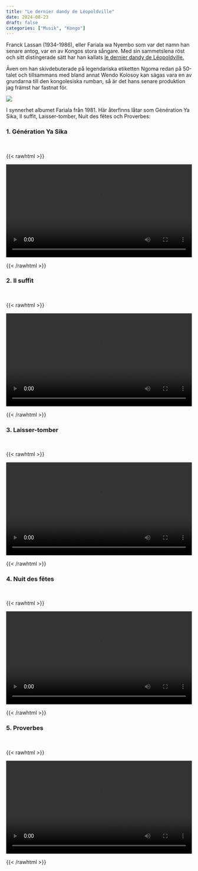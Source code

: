```yaml
---
title: "Le dernier dandy de Léopoldville"
date: 2024-08-23
draft: false
categories: ["Musik", "Kongo"]
---
```


Franck Lassan (1934-1986), eller Fariala wa Nyembo som var det namn han senare antog, var en av Kongos stora sångare. Med sin sammetslena röst och sitt distingerade sätt har han kallats [le dernier dandy de Léopoldville.](https://archive.fo/kCoDI) 

Även om han skivdebuterade på legendariska etiketten Ngoma redan på 50-talet och tillsammans med bland annat Wendo Kolosoy kan sägas vara en av grundarna till den kongolesiska rumban, så är det hans senare produktion jag främst har fastnat för. 


![](/images/fariala2.png)

I synnerhet albumet Fariala från 1981. Här återfinns låtar som Génération Ya Sika, Il suffit, Laisser-tomber, Nuit des fêtes och Proverbes:


### 1. Génération Ya Sika
<br>

{{< rawhtml >}} 

<video width=100% controls play playsinline>
    <source src="/videos/franck-lassan-generation-ya-sika2.mp4#t=0.1" type="video/mp4">
</video>

{{< /rawhtml >}}


### 2. Il suffit
<br>

{{< rawhtml >}} 

<video width=100% controls play playsinline>
    <source src="/videos/franck-lassan-il-suffit.mp4#t=0.1" type="video/mp4">
</video>

{{< /rawhtml >}}

### 3. Laisser-tomber
<br>

{{< rawhtml >}} 

<video width=100% controls play playsinline>
    <source src="/videos/franck-lassan-laisser-tomber.mp4#t=0.1" type="video/mp4">
</video>

{{< /rawhtml >}}


### 4. Nuit des fêtes
<br>

{{< rawhtml >}} 

<video width=100% controls play playsinline>
    <source src="/videos/franck-lassan-nuit-des-fetes.mp4#t=0.1" type="video/mp4">
</video>

{{< /rawhtml >}}


### 5. Proverbes
<br>

{{< rawhtml >}} 

<video width=100% controls play playsinline>
    <source src="/videos/franck-lassan-proverbes-+-diskussion-om-textskrivande-och-sprak.mp4#t=0.1" type="video/mp4">
</video>

{{< /rawhtml >}}
